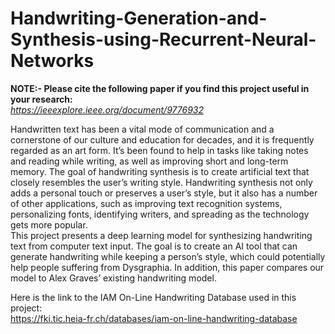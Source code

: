 # Handwriting-Generation-and-Synthesis-using-Recurrent-Neural-Networks   
  
**NOTE:- Please cite the following paper if you find this project useful in your research:**  
*https://ieeexplore.ieee.org/document/9776932*  
  
Handwritten text has been a vital mode of communication and a cornerstone of our culture and education for decades, and it is frequently regarded as an art form.
It’s been found to help in tasks like taking notes and reading while writing, as well as improving short and long-term memory. 
The goal of handwriting synthesis is to create artificial text that closely resembles the user’s writing style. Handwriting synthesis not only adds a personal touch 
or preserves a user’s style, but it also has a number of other applications, such as improving text recognition systems, personalizing fonts, identifying writers, 
and spreading as the technology gets more popular.  
This project presents a deep learning model for synthesizing handwriting text from computer text input. 
The goal is to create an AI tool that can generate handwriting while keeping a person’s style, which could potentially help people suffering from Dysgraphia. 
In addition, this paper compares our model to Alex Graves’ existing handwriting model. 
  
  
Here is the link to the IAM On-Line Handwriting Database used in this project:  
https://fki.tic.heia-fr.ch/databases/iam-on-line-handwriting-database
